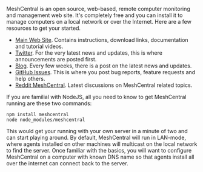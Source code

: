 MeshCentral is an open source, web-based, remote computer monitoring and management web site. It's completely free and you can install it to manage computers on a local network or over the Internet. Here are a few resources to get your started.

* [Main Web Site](https://www.meshcommander.com/meshcentral2). Contains instructions, download links, documentation and tutorial videos.
* [Twitter](https://twitter.com/meshcentral). For the very latest news and updates, this is where announcements are posted first.
* [Blog](https://meshcentral2.blogspot.com/). Every few weeks, there is a post on the latest news and updates.
* [GitHub Issues](https://github.com/Ylianst/MeshCentral/issues). This is where you post bug reports, feature requests and help others.
* [Reddit MeshCentral](https://www.reddit.com/r/MeshCentral/). Latest discussions on MeshCentral related topics.

If you are familial with NodeJS, all you need to know to get MeshCentral running are these two commands:

```
npm install meshcentral
node node_modules/meshcentral
```

This would get your running with your own server in a minute of two and can start playing around. By default, MeshCentral will run in LAN-mode, where agents installed on other machines will multicast on the local network to find the server. Once familiar with the basics, you will want to configure MeshCentral on a computer with known DNS name so that agents install all over the internet can connect back to the server.